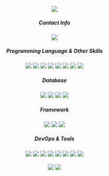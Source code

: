 <div align="center">
  
<img src="https://capsule-render.vercel.app/api?type=waving&color=0b9642&height=200&width=100%&section=header&text=WELCOME!!&fontSize=30">
  <div>
      <h5>Contact Info</h5>
      <img src="https://img.shields.io/badge/kylesung0520@gmail.com-0b9642?style=flat&logo=gmail&logoColor=white "/>
  </div>
  <div>
      <h5>Programming Language & Other Skills</h5>
      <div>
          <img src="https://img.shields.io/badge/Java-0b9642?style=flat&logo=openjdk&logoColor=white "/>
          <img src="https://img.shields.io/badge/Python-0b9642?style=flat&logo=Python&logoColor=white "/>
          <img src="https://img.shields.io/badge/Scala-0b9642?style=flat&logo=Scala&logoColor=white "/>
          <img src="https://img.shields.io/badge/React-0b9642?style=flat&logo=React&logoColor=white "/>
          <img src="https://img.shields.io/badge/HTML5-0b9642?style=flat&logo=HTML5&logoColor=white "/>
          <img src="https://img.shields.io/badge/JS-0b9642?style=flat&logo=javascript&logoColor=white "/>
          <img src="https://img.shields.io/badge/CSS-0b9642?style=flat&logo=css3&logoColor=white "/>
          <img src="https://img.shields.io/badge/JSP-0b9642?style=flat&logo=jakarta-sever-page&logoColor=white "/>
      </div>
  </div>

  <div>
      <h5>Database</h5>
      <img src="https://img.shields.io/badge/MySQL-0b9642?style=flat&logo=MySql&logoColor=white "/ >
      <img src="https://img.shields.io/badge/MongoDB-0b9642?style=flat&logo=MongoDB&logoColor=white "/>
    <img src="https://img.shields.io/badge/JPA-0b9642?style=flat&logo=jpa&logoColor=white "/>
    <img src="https://img.shields.io/badge/Hibernate-0b9642?style=flat&logo=Hibernate&logoColor=white "/>
  </div>
  <div>
      <h5>Framework</h5>
      <img src="https://img.shields.io/badge/Springboot-0b9642?style=flat&logo=Springboot&logoColor=white "/>
      <img src="https://img.shields.io/badge/Django-0b9642?style=flat&logo=Django&logoColor=white "/>
      <img src="https://img.shields.io/badge/bootstrap-0b9642?style=flat&logo=bootstrap&logoColor=white">
  </div>
  <div>
      <h5>DevOps & Tools</h5>
      <img src="https://img.shields.io/badge/AWS-0b9642?style=flat&logo=amazonaws&logoColor=white "/>
      <img src="https://img.shields.io/badge/Jenkins-0b9642?style=flat&logo=Jenkins&logoColor=white "/>
      <img src="https://img.shields.io/badge/Docker-0b9642?style=flat&logo=Docker&logoColor=white "/>
      <img src="https://img.shields.io/badge/Intellij-0b9642?style=flat&logo=intellij-idea&logoColor=white"/>
      <img src="https://img.shields.io/badge/Eclipse-0b9642?style=flat&logo=eclipse&logoColor=white"/>
      <img src="https://img.shields.io/badge/VSCode-0b9642?style=flat&logo=visual-studio-code&logoColor=white"/>
      <img src="https://img.shields.io/badge/Pycharm-0b9642?style=flat&logo=pycharm&logoColor=white"/>
      <img src="https://img.shields.io/badge/Git-0b9642?style=flat&logo=Git&logoColor=white"/>
  </div>
</div>
<br>
<div align="center">
  <img src="https://github-readme-stats.vercel.app/api/top-langs/?username=kylesung0520&langs_count=8&hide_progress=true&theme=shadow_green" style="display:inline-block;">
  
  <img src="http://mazassumnida.wtf/api/v2/generate_badge?boj=kylesung0520" style="display:inline-block;">
</div>
